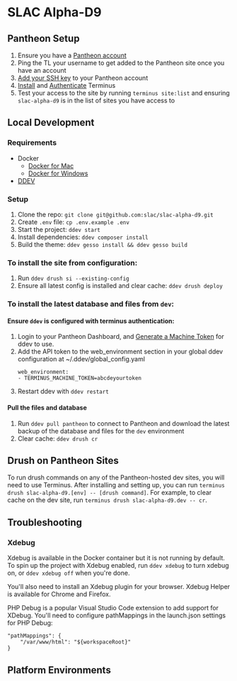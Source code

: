 # SLAC Alpha-D9

## Pantheon Setup

1. Ensure you have a [Pantheon account](https://pantheon.io/account)
1. Ping the TL your username to get added to the Pantheon site once you have an account
1. [Add your SSH key](https://pantheon.io/docs/ssh-keys) to your Pantheon account
1. [Install](https://pantheon.io/docs/terminus/install) and [Authenticate](https://pantheon.io/docs/terminus/install#authenticate) Terminus
1. Test your access to the site by running `terminus site:list` and ensuring `slac-alpha-d9` is in the list of sites you have access to

## Local Development

### Requirements
* Docker
  * [Docker for Mac](https://store.docker.com/editions/community/docker-ce-desktop-mac)
  * [Docker for Windows](https://store.docker.com/editions/community/docker-ce-desktop-windows)
* [DDEV](https://ddev.readthedocs.io/en/stable/)

### Setup

1. Clone the repo: `git clone git@github.com:slac/slac-alpha-d9.git`
1. Create `.env` file: `cp .env.example .env`
1. Start the project: `ddev start`
1. Install dependencies: `ddev composer install`
1. Build the theme: `ddev gesso install && ddev gesso build`

### To install the site from configuration:

1. Run `ddev drush si --existing-config`
1. Ensure all latest config is installed and clear cache: `ddev drush deploy`

### To install the latest database and files from `dev`:

#### Ensure `ddev` is configured with terminus authentication:
1. Login to your Pantheon Dashboard, and [Generate a Machine Token](https://pantheon.io/docs/machine-tokens/) for ddev to use.
1. Add the API token to the web_environment section in your global ddev configuration at ~/.ddev/global_config.yaml
   ```
   web_environment:
   - TERMINUS_MACHINE_TOKEN=abcdeyourtoken
   ````
1. Restart ddev with `ddev restart`

#### Pull the files and database
1. Run `ddev pull pantheon` to connect to Pantheon and download the latest backup of the database and files for the `dev` environment
1. Clear cache: `ddev drush cr`

## Drush on Pantheon Sites
To run drush commands on any of the Pantheon-hosted dev sites, you will
need to use Terminus. After installing and setting up, you can run
`terminus drush slac-alpha-d9.[env] -- [drush command]`. For example, to clear
cache on the dev site, run `terminus drush slac-alpha-d9.dev -- cr`.

## Troubleshooting

### Xdebug
Xdebug is available in the Docker container but it is not running by default. To spin up the project with Xdebug enabled, run `ddev xdebug` to turn xdebug on, or `ddev xdebug off` when you're done.

You'll also need to install an Xdebug plugin for your browser. Xdebug Helper is available for Chrome and Firefox.

PHP Debug is a popular Visual Studio Code extension to add support for XDebug. You'll need to configure pathMappings in the launch.json settings for PHP Debug:

```
"pathMappings": {
    "/var/www/html": "${workspaceRoot}"
}
```


## Platform Environments
